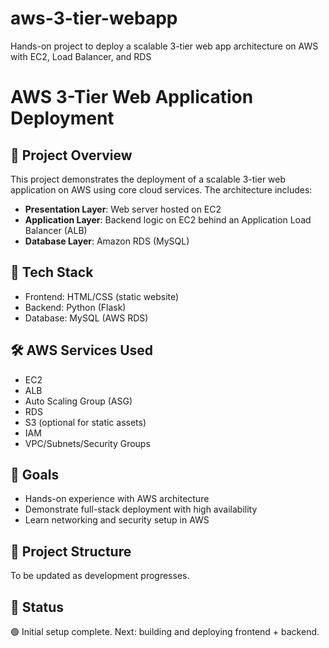 # aws-3-tier-webapp
Hands-on project to deploy a scalable 3-tier web app architecture on AWS with EC2, Load Balancer, and RDS

# AWS 3-Tier Web Application Deployment

## 🚀 Project Overview
This project demonstrates the deployment of a scalable 3-tier web application on AWS using core cloud services. The architecture includes:

- **Presentation Layer**: Web server hosted on EC2
- **Application Layer**: Backend logic on EC2 behind an Application Load Balancer (ALB)
- **Database Layer**: Amazon RDS (MySQL)

## 🧰 Tech Stack
- Frontend: HTML/CSS (static website)
- Backend: Python (Flask)
- Database: MySQL (AWS RDS)

## 🛠 AWS Services Used
- EC2
- ALB
- Auto Scaling Group (ASG)
- RDS
- S3 (optional for static assets)
- IAM
- VPC/Subnets/Security Groups

## 🎯 Goals
- Hands-on experience with AWS architecture
- Demonstrate full-stack deployment with high availability
- Learn networking and security setup in AWS

## 📁 Project Structure
To be updated as development progresses.

## 📝 Status
🟢 Initial setup complete. Next: building and deploying frontend + backend.
